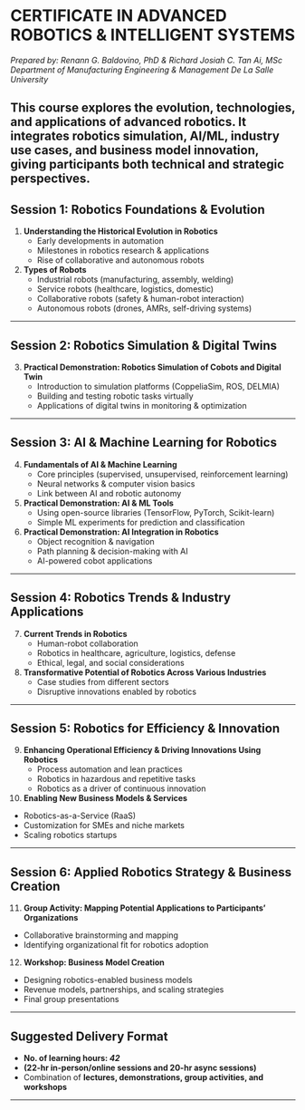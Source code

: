 # CERTIFICATE IN ADVANCED ROBOTICS & INTELLIGENT SYSTEMS
*Prepared by: Renann G. Baldovino, PhD & Richard Josiah C. Tan Ai, MSc*
*Department of Manufacturing Engineering & Management*
*De La Salle University*

This course explores the evolution, technologies, and applications of advanced robotics. It integrates **robotics simulation, AI/ML, industry use cases, and business model innovation**, giving participants both technical and strategic perspectives.  
---

## Session 1: Robotics Foundations & Evolution
1. **Understanding the Historical Evolution in Robotics**
   - Early developments in automation  
   - Milestones in robotics research & applications  
   - Rise of collaborative and autonomous robots  
2. **Types of Robots**
   - Industrial robots (manufacturing, assembly, welding)  
   - Service robots (healthcare, logistics, domestic)  
   - Collaborative robots (safety & human-robot interaction)  
   - Autonomous robots (drones, AMRs, self-driving systems)  
---

## Session 2: Robotics Simulation & Digital Twins
3. **Practical Demonstration: Robotics Simulation of Cobots and Digital Twin**
   - Introduction to simulation platforms (CoppeliaSim, ROS, DELMIA)  
   - Building and testing robotic tasks virtually  
   - Applications of digital twins in monitoring & optimization  
---

## Session 3: AI & Machine Learning for Robotics
4. **Fundamentals of AI & Machine Learning**
   - Core principles (supervised, unsupervised, reinforcement learning)  
   - Neural networks & computer vision basics  
   - Link between AI and robotic autonomy  
5. **Practical Demonstration: AI & ML Tools**
   - Using open-source libraries (TensorFlow, PyTorch, Scikit-learn)  
   - Simple ML experiments for prediction and classification  
6. **Practical Demonstration: AI Integration in Robotics**
   - Object recognition & navigation  
   - Path planning & decision-making with AI  
   - AI-powered cobot applications  
---

## Session 4: Robotics Trends & Industry Applications
7. **Current Trends in Robotics**
   - Human-robot collaboration  
   - Robotics in healthcare, agriculture, logistics, defense  
   - Ethical, legal, and social considerations  
8. **Transformative Potential of Robotics Across Various Industries**
   - Case studies from different sectors  
   - Disruptive innovations enabled by robotics  
---

## Session 5: Robotics for Efficiency & Innovation
9. **Enhancing Operational Efficiency & Driving Innovations Using Robotics**
   - Process automation and lean practices  
   - Robotics in hazardous and repetitive tasks  
   - Robotics as a driver of continuous innovation  
10. **Enabling New Business Models & Services**
   - Robotics-as-a-Service (RaaS)  
   - Customization for SMEs and niche markets  
   - Scaling robotics startups  
---

## Session 6: Applied Robotics Strategy & Business Creation
11. **Group Activity: Mapping Potential Applications to Participants’ Organizations**
   - Collaborative brainstorming and mapping  
   - Identifying organizational fit for robotics adoption  
12. **Workshop: Business Model Creation**
   - Designing robotics-enabled business models  
   - Revenue models, partnerships, and scaling strategies  
   - Final group presentations  
---

## Suggested Delivery Format
- **No. of learning hours: _42_**  
- **(22-hr in-person/online sessions and 20-hr async sessions)**
- Combination of **lectures, demonstrations, group activities, and workshops**  

---
